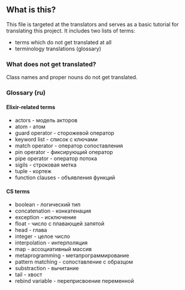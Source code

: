 ## What is this?

This file is targeted at the translators and serves as a basic tutorial for translating this project. It includes two lists of terms:
  - terms which do not get translated at all
  - terminology translations (glossary)

### What does not get translated?

Class names and proper nouns do not get translated.

### Glossary (ru)

#### Elixir-related terms

- actors - модель акторов
- atom - атом
- guard operator - сторожевой оператор
- keyword list - список с ключами
- match operator - оператор сопоставления
- pin operator - фиксирующий оператор
- pipe operator - оператор потока
- sigils - строковая метка
- tuple - кортеж
- function clauses - объявления функций

#### CS terms

- boolean - логический тип
- concatenation - конкатенация
- exception - исключение
- float - число с плавающей запятой
- head - глава
- integer - целое число
- interpolation - интерполяция
- map - ассоциативный массив
- metaprogramming - метапрограммирование
- pattern matching - сопоставление с образцом
- substraction - вычитание
- tail - хвост
- rebind variable - переприсвоение переменной
